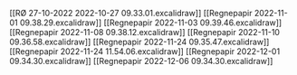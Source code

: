 [[RØ 27-10-2022 2022-10-27 09.33.01.excalidraw]]
[[Regnepapir 2022-11-01 09.38.29.excalidraw]]
[[Regnepapir 2022-11-03 09.39.46.excalidraw]]
[[Regnepapir 2022-11-08 09.38.12.excalidraw]]
[[Regnepapir 2022-11-10 09.36.58.excalidraw]]
[[Regnepapir 2022-11-24 09.35.47.excalidraw]]
[[Regnepapir 2022-11-24 11.54.06.excalidraw]]
[[Regnepapir 2022-12-01 09.34.30.excalidraw]]
[[Regnepapir 2022-12-06 09.34.30.excalidraw]]